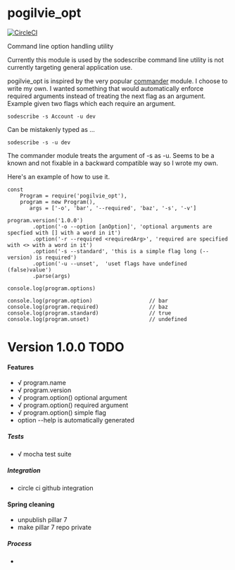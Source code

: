 # pogilvie_opt

[![CircleCI](https://circleci.com/gh/pogilvie/pogilvie_opt.svg?style=svg&circle-token=50d3041852fc202f48bf85a2e75eb24f45529574)](https://circleci.com/gh/pogilvie/pogilvie_opt)

Command line option handling utility

Currently this module is used by the sodescribe command line utility is not
currently targeting general application use.

pogilvie_opt is inspired by the very popular
[commander](https://www.npmjs.com/package/commander) module.  I choose to write
my own.  I wanted something that would automatically enforce required arguments
instead of treating the next flag as an argument.  Example given two flags which
each require an argument.

````
sodescribe -s Account -u dev
````

Can be mistakenly typed as ...

````
sodescribe -s -u dev
`````
The commander module treats the argument of -s as -u.  Seems to be a known and
not fixable in a backward compatible way so I wrote my own.

Here's an example of how to use it.

````
const
    Program = require('pogilvie_opt'),
    program = new Program(),
       args = ['-o', 'bar', '--required', 'baz', '-s', '-v']
       
program.version('1.0.0')
        .option('-o --option [anOption]', 'optional arguments are specfied with [] with a word in it')
        .option('-r --required <requiredArg>', 'required are specified with <> with a word in it')
        .option('-s --standard', 'this is a simple flag long (-- version) is required')
        .option('-u --unset',  'uset flags have undefined (false)value')
        .parse(args)

console.log(program.options)
       
console.log(program.option)                  // bar
console.log(program.required)                // baz
console.log(program.standard)                // true
console.log(program.unset)                   // undefined
````

# Version 1.0.0 TODO

#### Features
- √ program.name
- √ program.version
- √ program.option() optional argument
- √ program.option() required argument
- √ program.option() simple flag
- option --help is automatically generated

##### Tests
- √ mocha test suite

##### Integration
- circle ci github integration

#### Spring cleaning
- unpublish pillar 7
- make pillar 7 repo private

##### Process
- 
